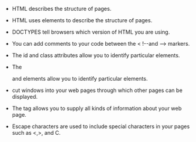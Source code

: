 * HTML describes the structure of pages. 
* HTML uses elements to describe the structure of pages. 

* DOCTYPES tell browsers which version of HTML you are using. 
* You can add comments to your code between the < !--and --> markers.
* The id and class attributes allow you to identify particular elements.
* The <div> and <span> elements allow you to identify particular elements.
* <iframes> cut windows into your web pages through which other pages can be displayed.
* The <meta> tag allows you to supply all kinds of information about your web page. 
* Escape characters are used to include special characters in your pages such as <,>, and C.
